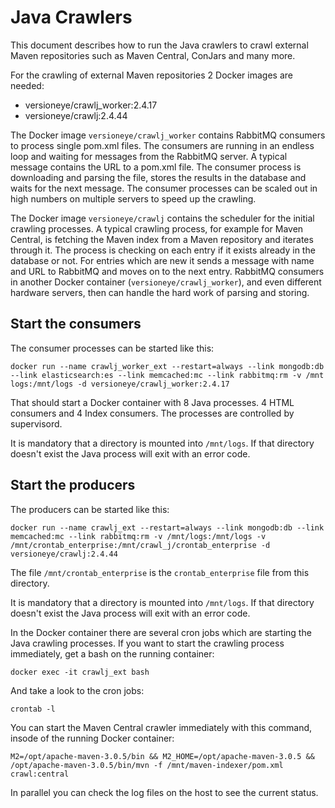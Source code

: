 # Java Crawlers

This document describes how to run the Java crawlers to crawl external Maven repositories such as Maven Central, ConJars and many more.

For the crawling of external Maven repositories 2 Docker images are needed:

 - versioneye/crawlj_worker:2.4.17
 - versioneye/crawlj:2.4.44

The Docker image `versioneye/crawlj_worker` contains RabbitMQ consumers to process single pom.xml files. The consumers are running in an endless loop and waiting for messages from the RabbitMQ server. A typical message contains the URL to a pom.xml file. The consumer process is downloading and parsing the file, stores the results in the database and waits for the next message. The consumer processes can be scaled out in high numbers on multiple servers to speed up the crawling.

The Docker image `versioneye/crawlj` contains the scheduler for the initial crawling processes. A typical crawling process, for example for Maven Central, is fetching the Maven index from a Maven repository and iterates through it. The process is checking on each entry if it exists already in the database or not. For entries which are new it sends a message with name and URL to RabbitMQ and moves on to the next entry. RabbitMQ consumers in another Docker container (`versioneye/crawlj_worker`), and even different hardware servers, then can handle the hard work of parsing and storing.

## Start the consumers

The consumer processes can be started like this:

```
docker run --name crawlj_worker_ext --restart=always --link mongodb:db --link elasticsearch:es --link memcached:mc --link rabbitmq:rm -v /mnt logs:/mnt/logs -d versioneye/crawlj_worker:2.4.17
```

That should start a Docker container with 8 Java processes. 4 HTML consumers and 4 Index consumers. The processes are controlled by supervisord.

It is mandatory that a directory is mounted into `/mnt/logs`. If that directory doesn't exist the Java process will exit with an error code.

## Start the producers

The producers can be started like this:

```
docker run --name crawlj_ext --restart=always --link mongodb:db --link memcached:mc --link rabbitmq:rm -v /mnt/logs:/mnt/logs -v /mnt/crontab_enterprise:/mnt/crawl_j/crontab_enterprise -d versioneye/crawlj:2.4.44
```

The file `/mnt/crontab_enterprise` is the `crontab_enterprise` file from this directory.

It is mandatory that a directory is mounted into `/mnt/logs`. If that directory doesn't exist the Java process will exit with an error code.

In the Docker container there are several cron jobs which are starting the Java crawling processes. If you want to start the crawling process immediately, get a bash on the running container:

```
docker exec -it crawlj_ext bash
```

And take a look to the cron jobs:

```
crontab -l
```

You can start the Maven Central crawler immediately with this command, insode of the running Docker container:

```
M2=/opt/apache-maven-3.0.5/bin && M2_HOME=/opt/apache-maven-3.0.5 && /opt/apache-maven-3.0.5/bin/mvn -f /mnt/maven-indexer/pom.xml crawl:central
```

In parallel you can check the log files on the host to see the current status.
